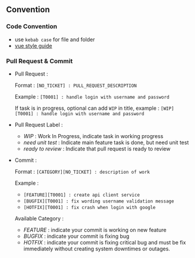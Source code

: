 ## Convention

### Code Convention
- use ```kebab case``` for file and folder
- [vue style guide](https://vuejs.org/style-guide/)

### Pull Request & Commit
- Pull Request : 
 
  Format : `[NO_TICKET] : PULL_REQUEST_DESCRIPTION`
  
  Example : `[T0001] : handle login with username and password`

  If task is in progress, optional can add `WIP` in title, example :
  `[WIP][T0001] : handle login with username and password`

- Pull Request Label :

  - *WIP* : Work In Progress, indicate task in working progress
  - *need unit test* : Indicate main feature task is done, but need unit test
  - *ready to review* : Indicate that pull request is ready to review

- Commit : 

  Format : `[CATEGORY][NO_TICKET] : description of work`

  Example : 
    - `[FEATURE][T0001] : create api client service`
    - `[BUGFIX][T0001] : fix wording username validation message`
    - `[HOTFIX][T0001] : fix crash when login with google`

  Available Category :
    - *FEATURE* : indicate your commit is working on new feature
    - *BUGFIX* : indicate your commit is fixing bug
    - *HOTFIX* : indicate your commit is fixing critical bug and must be fix immediately without creating system downtimes or outages.

